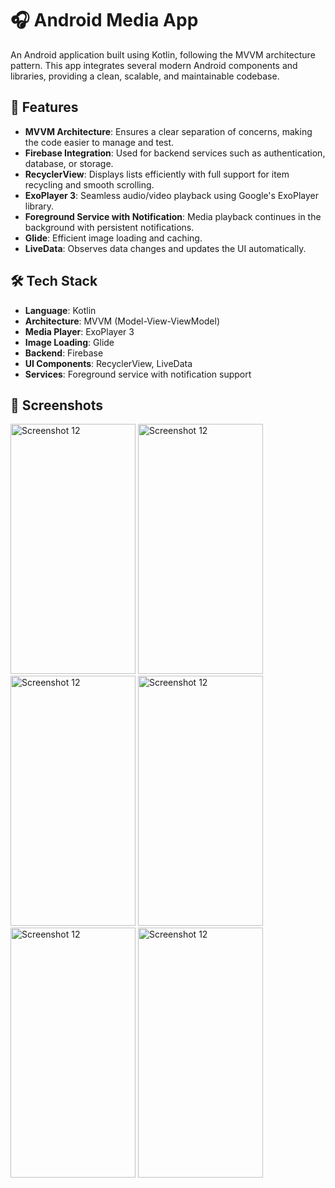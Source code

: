 # 🎧 Android Media App

An Android application built using Kotlin, following the MVVM architecture pattern. This app integrates several modern Android components and libraries, providing a clean, scalable, and maintainable codebase.

## 🚀 Features

- **MVVM Architecture**: Ensures a clear separation of concerns, making the code easier to manage and test.
- **Firebase Integration**: Used for backend services such as authentication, database, or storage.
- **RecyclerView**: Displays lists efficiently with full support for item recycling and smooth scrolling.
- **ExoPlayer 3**: Seamless audio/video playback using Google's ExoPlayer library.
- **Foreground Service with Notification**: Media playback continues in the background with persistent notifications.
- **Glide**: Efficient image loading and caching.
- **LiveData**: Observes data changes and updates the UI automatically.

## 🛠️ Tech Stack

- **Language**: Kotlin
- **Architecture**: MVVM (Model-View-ViewModel)
- **Media Player**: ExoPlayer 3
- **Image Loading**: Glide
- **Backend**: Firebase
- **UI Components**: RecyclerView, LiveData
- **Services**: Foreground service with notification support

## 📸 Screenshots

<img src="https://github.com/user-attachments/assets/967b26cc-d298-4d7f-b3b1-2bfe2ba84aac" alt="Screenshot 12" width="200" height="400">
<img src="https://github.com/user-attachments/assets/30ac066e-1b1c-4884-8f85-bfee1b9b2df6" alt="Screenshot 12" width="200" height="400">
<img src="https://github.com/user-attachments/assets/24101d2b-9309-4b5c-a519-5b221be671c7" alt="Screenshot 12" width="200" height="400">
<img src="https://github.com/user-attachments/assets/91b21325-6541-43d3-b2c6-7cac1a7437a8" alt="Screenshot 12" width="200" height="400">
<img src="https://github.com/user-attachments/assets/84eb6431-571f-4e11-812d-6af69119e560" alt="Screenshot 12" width="200" height="400">
<img src="https://github.com/user-attachments/assets/fd980864-a1ea-4812-aa6c-666797771f1e" alt="Screenshot 12" width="200" height="400">






